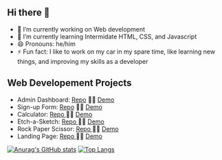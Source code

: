## Hi there 👋
- 🔭 I’m currently working on Web development
- 🌱 I’m currently learning Intermidate HTML, CSS, and Javascript
- 😄 Pronouns: he/him
- ⚡ Fun fact: I like to work on my car in my spare time, like learning new things, and improving my skills as a developer

## Web Developement Projects
- Admin Dashboard: [Repo](https://github.com/eclavel/admin-dashboard)  :technologist: [Demo](https://eclavel.github.io/admin-dashboard/)
- Sign-up Form: [Repo](https://github.com/eclavel/sign-up-form) :technologist: [Demo](https://eclavel.github.io/sign-up-form/)
- Calculator:  [Repo ](https://github.com/eclavel/calculator)  :technologist: [ Demo](https://eclavel.github.io/calculator/)
- Etch-a-Sketch:  [Repo ](https://github.com/eclavel/etch-a-sketch)  :technologist: [ Demo](https://eclavel.github.io/etch-a-sketch/)
- Rock Paper Scissor:  [Repo ](https://github.com/eclavel/RockPaperScissor) :technologist: [ Demo](https://eclavel.github.io/RockPaperScissor/)
- Landing Page: [Repo ](https://github.com/eclavel/Landing-Page-V2) :technologist: [ Demo](https://eclavel.github.io/Landing-Page-V2/)


[![Anurag's GitHub stats](https://github-readme-stats.vercel.app/api?username=eclavel&show_icons=true&theme=chartreuse-dark)](https://github.com/anuraghazra/github-readme-stats)         [![Top Langs](https://github-readme-stats.vercel.app/api/top-langs/?username=eclavel&theme=chartreuse-dark)](https://github.com/anuraghazra/github-readme-stats)

<!--
**eclavel/eclavel** is a ✨ _special_ ✨ repository because its `README.md` (this file) appears on your GitHub profile.

Here are some ideas to get you started:

- 🔭 I’m currently working on ...
- 🌱 I’m currently learning ...
- 👯 I’m looking to collaborate on ...
- 🤔 I’m looking for help with ...
- 💬 Ask me about ...
- 📫 How to reach me: ...
- 😄 Pronouns: ...
- ⚡ Fun fact: ...
-->
